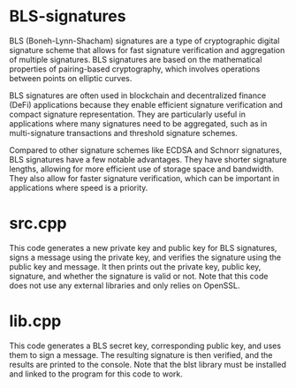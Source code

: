# BLS-signatures

BLS (Boneh-Lynn-Shacham) signatures are a type of cryptographic digital signature scheme that allows for fast signature verification and aggregation of multiple signatures. BLS signatures are based on the mathematical properties of pairing-based cryptography, which involves operations between points on elliptic curves.

BLS signatures are often used in blockchain and decentralized finance (DeFi) applications because they enable efficient signature verification and compact signature representation. They are particularly useful in applications where many signatures need to be aggregated, such as in multi-signature transactions and threshold signature schemes.

Compared to other signature schemes like ECDSA and Schnorr signatures, BLS signatures have a few notable advantages. They have shorter signature lengths, allowing for more efficient use of storage space and bandwidth. They also allow for faster signature verification, which can be important in applications where speed is a priority.

# src.cpp

This code generates a new private key and public key for BLS signatures, signs a message using the private key, and verifies the signature using the public key and message. It then prints out the private key, public key, signature, and whether the signature is valid or not. Note that this code does not use any external libraries and only relies on OpenSSL.

# lib.cpp

This code generates a BLS secret key, corresponding public key, and uses them to sign a message. The resulting signature is then verified, and the results are printed to the console. Note that the blst library must be installed and linked to the program for this code to work.

